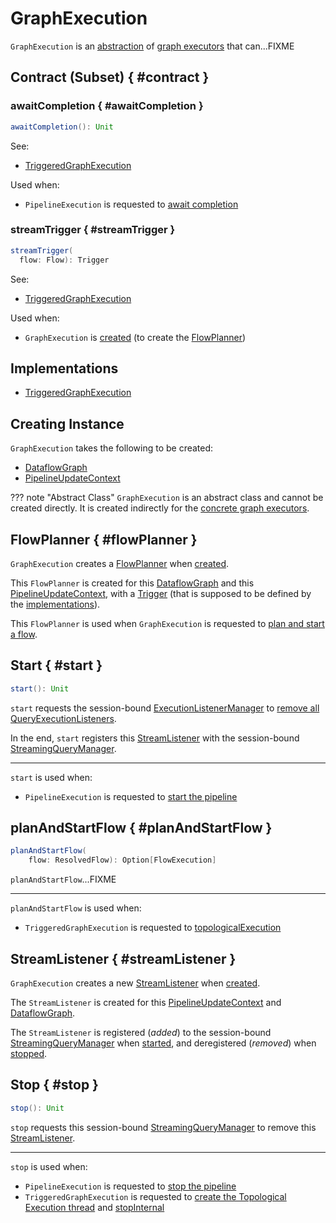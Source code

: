 # GraphExecution

`GraphExecution` is an [abstraction](#contract) of [graph executors](#implementations) that can...FIXME

## Contract (Subset) { #contract }

### awaitCompletion { #awaitCompletion }

```scala
awaitCompletion(): Unit
```

See:

* [TriggeredGraphExecution](TriggeredGraphExecution.md#awaitCompletion)

Used when:

* `PipelineExecution` is requested to [await completion](PipelineExecution.md#awaitCompletion)

### streamTrigger { #streamTrigger }

```scala
streamTrigger(
  flow: Flow): Trigger
```

See:

* [TriggeredGraphExecution](TriggeredGraphExecution.md#streamTrigger)

Used when:

* `GraphExecution` is [created](#creating-instance) (to create the [FlowPlanner](#flowPlanner))

## Implementations

* [TriggeredGraphExecution](TriggeredGraphExecution.md)

## Creating Instance

`GraphExecution` takes the following to be created:

* <span id="graphForExecution"> [DataflowGraph](DataflowGraph.md)
* <span id="env"> [PipelineUpdateContext](PipelineUpdateContext.md)

??? note "Abstract Class"
    `GraphExecution` is an abstract class and cannot be created directly.
    It is created indirectly for the [concrete graph executors](#implementations).

## FlowPlanner { #flowPlanner }

`GraphExecution` creates a [FlowPlanner](FlowPlanner.md) when [created](#creating-instance).

This `FlowPlanner` is created for this [DataflowGraph](#graphForExecution) and this [PipelineUpdateContext](#env), with a [Trigger](#streamTrigger) (that is supposed to be defined by the [implementations](#implementations)).

This `FlowPlanner` is used when `GraphExecution` is requested to [plan and start a flow](#planAndStartFlow).

## Start { #start }

```scala
start(): Unit
```

`start` requests the session-bound [ExecutionListenerManager](../SparkSession.md#listenerManager) to [remove all QueryExecutionListeners](../ExecutionListenerManager.md#clear).

In the end, `start` registers this [StreamListener](#streamListener) with the session-bound [StreamingQueryManager](../SparkSession.md#streams).

---

`start` is used when:

* `PipelineExecution` is requested to [start the pipeline](PipelineExecution.md#startPipeline)

## planAndStartFlow { #planAndStartFlow }

```scala
planAndStartFlow(
    flow: ResolvedFlow): Option[FlowExecution]
```

`planAndStartFlow`...FIXME

---

`planAndStartFlow` is used when:

* `TriggeredGraphExecution` is requested to [topologicalExecution](TriggeredGraphExecution.md#topologicalExecution)

## StreamListener { #streamListener }

`GraphExecution` creates a new [StreamListener](StreamListener.md) when [created](#creating-instance).

The `StreamListener` is created for this [PipelineUpdateContext](#env) and [DataflowGraph](#graphForExecution).

The `StreamListener` is registered (_added_) to the session-bound [StreamingQueryManager](../SparkSession.md#streams) when [started](#start), and deregistered (_removed_) when [stopped](#stop).

## Stop { #stop }

```scala
stop(): Unit
```

`stop` requests this session-bound [StreamingQueryManager](../SparkSession.md#streams) to remove this [StreamListener](#streamListener).

---

`stop` is used when:

* `PipelineExecution` is requested to [stop the pipeline](PipelineExecution.md#stopPipeline)
* `TriggeredGraphExecution` is requested to [create the Topological Execution thread](TriggeredGraphExecution.md#buildTopologicalExecutionThread) and [stopInternal](TriggeredGraphExecution.md#stopInternal)
